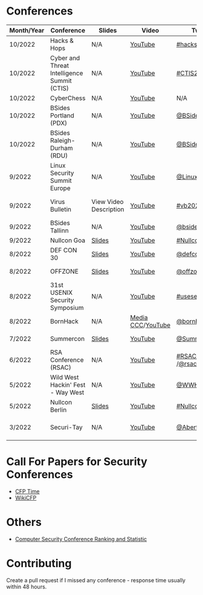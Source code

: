 # Conferences

| Month/Year | Conference | Slides | Video | Twitter/Hashtag | Location | Language | Schedule
|---|---|---|---|---|---|---|---|
| 10/2022 | Hacks & Hops | N/A | [YouTube](https://www.youtube.com/watch?v=dVavARkyj5k&list=PLETKkWHNA3qgAvqEqg8LSWx6In-lMWpMs) | [#hacksandhops2022](https://mobile.twitter.com/hashtag/hacksandhops2022) | Minneapolis, USA | English | [Schedule](https://hacksandhops.com/schedule/)
| 10/2022 | Cyber and Threat Intelligence Summit (CTIS) | N/A | [YouTube](https://www.youtube.com/channel/UCI6B0zYvK-7FdM0Vgh3v3Tg/videos) | [#CTIS2022](https://twitter.com/hashtag/CTIS2022) | Kirchberg, Luxembourg | English | [Schedule](https://cti-summit.org/schedule/)
| 10/2022 | CyberChess | N/A | [YouTube](https://www.youtube.com/watch?v=Iaw97hW7Gj8&list=PLmbEh4-pWjw4R9AcMuKyVOFqv4xA2Hg54) | N/A | Riga, Latvia | English | [Schedule](https://cyberchess.lv/)
| 10/2022 | BSides Portland (PDX)| N/A | [YouTube](https://www.youtube.com/playlist?list=PLqdWoaf0o9zefFAO7wHFVp032cbX1IdfM) | [@BSidesPDX](https://twitter.com/BSidesPDX) | Portland, USA | English | [Schedule](https://bsidespdx.org/events/2022/schedule.html)
| 10/2022 | BSides Raleigh-Durham (RDU) | N/A | [YouTube](https://www.youtube.com/watch?v=WlXnyixRWFY) | [@BSidesRDU](https://twitter.com/BSidesRDU) | Durham, USA | English | [Schedule](https://bsidesrdu.org/#schedule)
| 9/2022 | Linux Security Summit Europe | N/A | [YouTube](https://www.youtube.com/playlist?list=PLbzoR-pLrL6q_BmgE0TN93cx7yYwsJ_Kz) | [@LinuxSecSummit](https://twitter.com/LinuxSecSummit) | Dublin, Ireland | English | [Schedule](https://events.linuxfoundation.org/linux-security-summit-europe/program/schedule/)
| 9/2022 | Virus Bulletin | View Video Description | [YouTube](https://www.youtube.com/watch?v=mrTdSdMMgnk&list=PLffioUnqXWkcmBEM9sqWD9G6h-FRqVobK) | [#vb2022](https://twitter.com/hashtag/vb2022) | Prague, Czech Republic | English 
| 9/2022 | BSides Tallinn | N/A | [YouTube](https://www.youtube.com/watch?v=6cOz62E0xeQ&list=PL_rRZZspOkM5PxFbBxiTgMUt-GEqty-D6) | [@bsidesTLL](https://twitter.com/bsidestll) | Tallinn, Estonia | English 
| 9/2022 | Nullcon Goa | [Slides](https://nullcon.net/archive-download/goa-2022) | [YouTube](https://www.youtube.com/user/nullcon/videos) | [#NullconGoa2022](https://twitter.com/search?q=%23NullconGoa2022) | Goa, India | English 
| 8/2022 | DEF CON 30 | [Slides](https://forum.defcon.org/node/241811) | [YouTube](https://www.youtube.com/user/DEFCONConference/playlists) | [@defcon](https://twitter.com/defcon) | Las Vegas, USA| English 
| 8/2022 | OFFZONE | [Slides](https://offzone.moscow/program/) | [YouTube](https://www.youtube.com/channel/UCv-eZGMbMt-L6nHabgUasHQ/playlists) | [@offzone_moscow](https://twitter.com/offzone_moscow) | Moscow, Russia | Russian 
| 8/2022 | 31st USENIX Security Symposium | N/A | [YouTube](https://www.youtube.com/c/UsenixOrg/videos) | [#usesec22](https://twitter.com/hashtag/usesec22) | Boston, USA | English 
| 8/2022 | BornHack | N/A | [Media CCC](https://media.ccc.de/c/bornhack2022)/[YouTube](https://media.ccc.de/c/bornhack2022) | [@bornhax](https://twitter.com/bornhax)/[#bornhack2022](https://twitter.com/hashtag/bornhack2022) | Funen, Denmark | English | [Schedule](https://bornhack.dk/bornhack-2022/program/)
| 7/2022 | Summercon | [Slides](https://www.summercon.org/presentations/)| [YouTube](https://www.youtube.com/channel/UCEv3yNaPBY8csJ1ZRbmxj6g/videos) | [@Summercon](https://twitter.com/SummerC0n) | Brooklyn, USA | English 
| 6/2022 | RSA Conference (RSAC) | N/A | [YouTube](https://www.youtube.com/c/RSAConference/playlists) | [#RSAC2022](https://twitter.com/hashtag/rsac2022) /[@rsaconference](https://twitter.com/rsaconference) | San Francisco, USA | English 
| 5/2022 | Wild West Hackin' Fest - Way West | N/A | [YouTube](https://www.youtube.com/watch?v=umQD0E5_rG0&list=PLXF21PFPPXTOuxiwHpTvAORwocfEKgRh0) | [@WWHackinFest](https://twitter.com/WWHackinFest) | San Diego, USA | English 
| 5/2022 | Nullcon Berlin | [Slides](https://nullcon.net/archive-download/berlin-2022) | [YouTube](https://www.youtube.com/watch?v=ydRQf7HQi20&list=PLWv48qIcomCaVkSFaot_zOS-1Ok8Qw6nw) | [#NullconDE2023](https://twitter.com/search?q=%23NullconDE2023) | Berlin, Germany | English 
| 3/2022 | Securi-Tay | N/A | [YouTube](https://www.youtube.com/playlist?list=PLqjUlpQ6EnBzeuNcI8rIpF245oy76gUZZ) | [@AbertayHackers](https://twitter.com/AbertayHackers) | Dundee, United Kingdom | English 
 
# Call For Papers for Security Conferences
- [CFP Time](https://www.cfptime.org/home) 
- [WikiCFP](http://www.wikicfp.com/cfp/call?conference=cyber%20security)

# Others
- [Computer Security Conference Ranking and Statistic](https://people.engr.tamu.edu/guofei/sec_conf_stat.htm)


# Contributing

Create a pull request if I missed any conference - response time usually within 48 hours.
